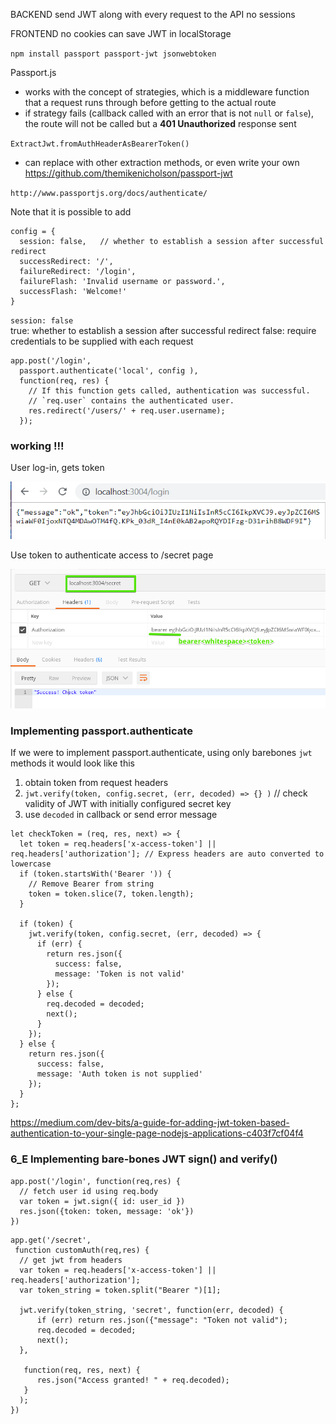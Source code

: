 BACKEND
send JWT along with every request to the API
no sessions

FRONTEND
no cookies
can save JWT in localStorage


`npm install passport passport-jwt jsonwebtoken`


Passport.js
- works with the concept of strategies,
which is a middleware function that a 
request runs through before getting to the actual route
- if strategy fails (callback called with an error that is not `null` or `false`), the route will not be called
but a __401 Unauthorized__ response sent


`ExtractJwt.fromAuthHeaderAsBearerToken()`
- can replace with other extraction methods, or even write your own
https://github.com/themikenicholson/passport-jwt



`http://www.passportjs.org/docs/authenticate/`

Note that it is possible to add <config> 

```
config = {
  session: false,   // whether to establish a session after successful redirect
  successRedirect: '/',  
  failureRedirect: '/login',
  failureFlash: 'Invalid username or password.',
  successFlash: 'Welcome!'
}

```

`session: false`  
true: whether to establish a session after successful redirect
false: require credentials to be supplied with each request
```
app.post('/login',
  passport.authenticate('local', config ),
  function(req, res) {
    // If this function gets called, authentication was successful.
    // `req.user` contains the authenticated user.
    res.redirect('/users/' + req.user.username);
  });
```

### working !!! ###

User log-in, gets token

![](screens/2019-01-20-11-16-07.png)


Use token to authenticate access to /secret page

![](screens/2019-01-20-11-16-34.png)

### Implementing passport.authenticate

If we were to implement passport.authenticate, 
using only barebones `jwt` methods
it would look like this

1. obtain token from request headers 
2. `jwt.verify(token, config.secret, (err, decoded) => {} )`   // check validity of JWT with initially configured secret key
3. use `decoded` in callback or send error message

```
let checkToken = (req, res, next) => {
  let token = req.headers['x-access-token'] || req.headers['authorization']; // Express headers are auto converted to lowercase
  if (token.startsWith('Bearer ')) {
    // Remove Bearer from string
    token = token.slice(7, token.length);
  }

  if (token) {
    jwt.verify(token, config.secret, (err, decoded) => {
      if (err) {
        return res.json({
          success: false,
          message: 'Token is not valid'
        });
      } else {
        req.decoded = decoded;
        next();
      }
    });
  } else {
    return res.json({
      success: false,
      message: 'Auth token is not supplied'
    });
  }
};
```

https://medium.com/dev-bits/a-guide-for-adding-jwt-token-based-authentication-to-your-single-page-nodejs-applications-c403f7cf04f4

### 6_E Implementing bare-bones JWT sign() and verify()

```
app.post('/login', function(req,res) {
  // fetch user id using req.body
  var token = jwt.sign({ id: user_id })
  res.json({token: token, message: 'ok'})
})
```

```
app.get('/secret',
 function customAuth(req,res) {
  // get jwt from headers
  var token = req.headers['x-access-token'] || req.headers['authorization'];
  var token_string = token.split("Bearer ")[1];

  jwt.verify(token_string, 'secret', function(err, decoded) {
      if (err) return res.json({"message": "Token not valid");
      req.decoded = decoded;  
      next();
  },
  
   function(req, res, next) {
      res.json("Access granted! " + req.decoded); 
   } 
  );
})
```

